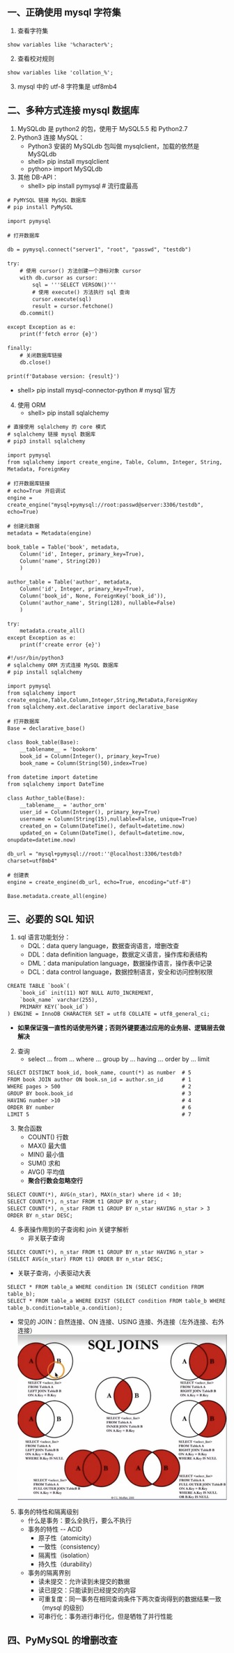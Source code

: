 ## 一、正确使用 mysql 字符集
1. 查看字符集
```
show variables like '%character%';
```
2. 查看校对规则
```
show variables like 'collation_%';
```
3. mysql 中的 utf-8 字符集是 utf8mb4
## 二、多种方式连接 mysql 数据库
1. MySQLdb 是 python2 的包，使用于 MySQL5.5 和 Python2.7
2. Python3 连接 MySQL：
   - Python3 安装的 MySQLdb 包叫做 mysqlclient，加载的依然是 MySQLdb
   - shell> pip install mysqlclient
   - python> import MySQLdb
3. 其他 DB-API：
   - shell> pip install pymysql                # 流行度最高
```
# PyMYSQL 链接 MySQL 数据库
# pip install PyMySQL

import pymysql

# 打开数据库

db = pymysql.connect("server1", "root", "passwd", "testdb")

try:
    # 使用 cursor() 方法创建一个游标对象 cursor
    with db.cursor as cursor:
        sql = '''SELECT VERSON()'''
        # 使用 execute() 方法执行 sql 查询
        cursor.execute(sql)
        result = cursor.fetchone()
    db.commit()

except Exception as e:
    print(f'fetch error {e}')

finally:
    # 关闭数据库链接
    db.close()

print(f'Database version: {result}')
```
   - shell> pip install mysql-connector-python # mysql 官方
4. 使用 ORM
   - shell> pip install sqlalchemy
```
# 直接使用 sqlalchemy 的 core 模式
# sqlalchemy 链接 mysql 数据库
# pip3 install sqlalchemy

import pymysql
from sqlalchemy import create_engine, Table, Column, Integer, String, Metadata, ForeignKey

# 打开数据库链接
# echo=True 开启调试
engine = create_engine("mysql+pymysql://root:passwd@server:3306/testdb", echo=True)

# 创建元数据
metadata = Metadata(engine)

book_table = Table('book', metadata,
    Column('id', Integer, primary_key=True),
    Column('name', String(20))
    )

author_table = Table('author', metadata,
    Column('id', Integer, primary_key=True),
    Column('book_id', None, ForeignKey('book_id')),
    Column('author_name', String(128), nullable=False)
    )

try:
    metadata.create_all()
except Exception as e:
    print(f'create error {e}')
```
```
#!/usr/bin/python3
# sqlalchemy ORM 方式连接 MySQL 数据库
# pip install sqlalchemy

import pymysql
from sqlalchemy import create_engine,Table,Column,Integer,String,MetaData,ForeignKey
from sqlalchemy.ext.declarative import declarative_base

# 打开数据库
Base = declarative_base()

class Book_table(Base):
    __tablename__ = 'bookorm'
    book_id = Column(Integer(), primary_key=True)
    book_name = Column(String(50),index=True)

from datetime import datetime
from sqlalchemy import DateTime

class Author_table(Base):
    __tablename__ = 'author_orm'
    user_id = Column(Integer(), primary_key=True)
    username = Column(String(15),nullable=False, unique=True)
    created_on = Column(DateTime(), default=datetime.now)
    updated_on = Column(DateTime(), default=datetime.now, onupdate=datetime.now)

db_url = "mysql+pymysql://root:''@localhost:3306/testdb?charset=utf8mb4"

# 创建表
engine = create_engine(db_url, echo=True, encoding="utf-8")

Base.metadata.create_all(engine)
```
## 三、必要的 SQL 知识
1. sql 语言功能划分：
   - DQL：data query language，数据查询语言，增删改查
   - DDL：data definition language，数据定义语言，操作库和表结构
   - DML：data manipulation language，数据操作语言，操作表中记录
   - DCL：data control language，数据控制语言，安全和访问控制权限
```
CREATE TABLE `book`(
    `book_id` init(11) NOT NULL AUTO_INCREMENT,
    `book_name` varchar(255),
    PRIMARY KEY(`book_id`)
) ENGINE = InnoDB CHARACTER SET = utf8 COLLATE = utf8_general_ci;
```
   - **如果保证强一直性的话使用外键；否则外键要通过应用的业务层、逻辑层去做解决**
2. 查询
   - select ... from ... where ... group by ... having ... order by ... limit
```
SELECT DISTINCT book_id, book_name, count(*) as number  # 5
FROM book JOIN author ON book.sn_id = author.sn_id      # 1
WHERE pages > 500                                       # 2
GROUP BY book.book_id                                   # 3
HAVING number >10                                       # 4    
ORDER BY number                                         # 6
LIMIT 5                                                 # 7
```
3. 聚合函数
   - COUNT() 行数
   - MAX() 最大值
   - MIN() 最小值
   - SUM() 求和
   - AVG() 平均值
   - **聚合行数会忽略空行**
```
SELECT COUNT(*), AVG(n_star), MAX(n_star) where id < 10;
SELECT COUNT(*), n_star FROM t1 GROUP BY n_star;
SELECT COUNT(*), n_star FROM t1 GROUP BY n_star HAVING n_star > 3 ORDER BY n_star DESC;
```
4. 多表操作用到的子查询和 join 关键字解析
   - 非关联子查询
```
SELECt COUNT(*), n_star FROM t1 GROUP BY n_star HAVING n_star > (SELECT AVG(n_star) FROM t1) ORDER BY n_star DESC;
```
   - 关联子查询，小表驱动大表
```
SELECT * FROM table_a WHERE condition IN (SELECT condition FROM table_b);
SELECT * FROM table_a WHERE EXIST (SELECT condition FROM table_b WHERE table_b.condition=table_a.condition);
```
   - 常见的 JOIN：自然连接、ON 连接、USING 连接、外连接（左外连接、右外连接）
![文氏图](./picture/文氏图.png)
5. 事务的特性和隔离级别
   - 什么是事务：要么全执行，要么不执行
   - 事务的特性 -- ACID
      - 原子性（atomicity）
      - 一致性（consistency）
      - 隔离性（isolation）
      - 持久性（durability）
   - 事务的隔离界别
      - 读未提交：允许读到未提交的数据
      - 读已提交：只能读到已经提交的内容
      - 可重复度：同一事务在相同查询条件下两次查询得到的数据结果一致（mysql 的级别）
      - 可串行化：事务进行串行化，但是牺牲了并行性能
## 四、PyMySQL 的增删改查